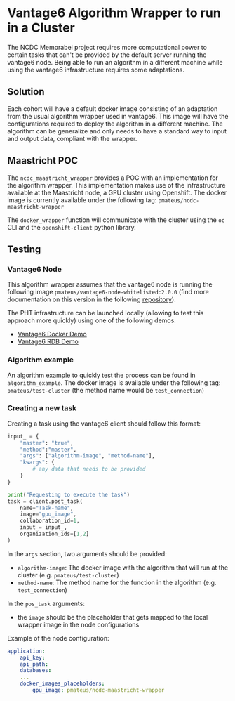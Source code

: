 # Vantage6 Algorithm Wrapper to run in a Cluster

The NCDC Memorabel project requires more computational power to certain tasks that can't be provided by the default server running the vantage6 node. 
Being able to run an algorithm in a different machine while using the vantage6 infrastructure requires some adaptations.

## Solution

Each cohort will have a default docker image consisting of an adaptation from the usual algorithm wrapper used in vantage6.
This image will have the configurations required to deploy the algorithm in a different machine.
The algorithm can be generalize and only needs to have a standard way to input and output data, compliant with the wrapper.

## Maastricht POC

The `ncdc_maastricht_wrapper` provides a POC with an implementation for the algorithm wrapper.
This implementation makes use of the infrastructure available at the Maastricht node, a GPU cluster using Openshift.
The docker image is currently available under the following tag: `pmateus/ncdc-maastricht-wrapper`

The `docker_wrapper` function will communicate with the cluster using the `oc` CLI and the `openshift-client` python library.

## Testing

### Vantage6 Node

This algorithm wrapper assumes that the vantage6 node is running the following image `pmateus/vantage6-node-whitelisted:2.0.0` (find more documentation on this version in the following [repository](https://github.com/pedro-cmat/vantage6-node)).

The PHT infrastructure can be launched locally (allowing to test this approach more quickly) using one of the following demos:
- [Vantage6 Docker Demo](https://gitlab.com/UM-CDS/pht/vantage6-docker-demo)
- [Vantage6 RDB Demo](https://gitlab.com/UM-CDS/vantage6-rdb-demo)

### Algorithm example

An algorithm example to quickly test the process can be found in `algorithm_example`.
The docker image is available under the following tag: `pmateus/test-cluster` (the method name would be `test_connection`)

### Creating a new task

Creating a task using the vantage6 client should follow this format:
```python
input_ = {
    "master": "true",
    "method":"master", 
    "args": ["algorithm-image", "method-name"],
    "kwargs": {
        # any data that needs to be provided
    }
}

print("Requesting to execute the task")
task = client.post_task(
    name="Task-name",
    image="gpu_image",
    collaboration_id=1,
    input_= input_,
    organization_ids=[1,2]
)
```

In the `args` section, two arguments should be provided:
- `algorithm-image`: The docker image with the algorithm that will run at the cluster (e.g. `pmateus/test-cluster`)
- `method-name`: The method name for the function in the algorithm (e.g. `test_connection`)

In the `pos_task` arguments:
- the `image` should be the placeholder that gets mapped to the local wrapper image in the node configurations

Example of the node configuration:
```yaml
application:
    api_key: 
    api_path:
    databases:
    ...
    docker_images_placeholders:
        gpu_image: pmateus/ncdc-maastricht-wrapper
```
